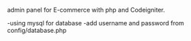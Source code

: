 admin panel for E-commerce with php and Codeigniter.

-using mysql for database
-add username and password from config/database.php
